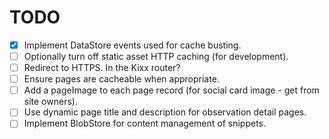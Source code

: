 TODO
====

- [x] Implement DataStore events used for cache busting.
- [ ] Optionally turn off static asset HTTP caching (for development).
- [ ] Redirect to HTTPS. In the Kixx router?
- [ ] Ensure pages are cacheable when appropriate.
- [ ] Add a pageImage to each page record (for social card image - get from site owners).
- [ ] Use dynamic page title and description for observation detail pages.
- [ ] Implement BlobStore for content management of snippets.
